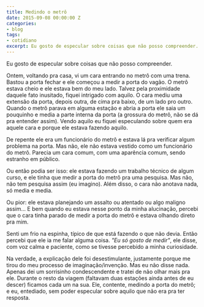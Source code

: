```yaml
---
title: Medindo o metrô
date: 2015-09-08 00:00:00 Z
categories:
- blog
tags:
- cotidiano
excerpt: Eu gosto de especular sobre coisas que não posso compreender.
---
```


Eu gosto de especular sobre coisas que não posso compreender.

Ontem, voltando pra casa, vi um cara entrando no metrô com uma trena. Bastou a porta fechar e ele começou a medir a porta do vagão. O metrô estava cheio e ele estava bem do meu lado. Talvez pela proximidade daquele fato inusitado, fiquei intrigado com aquilo. O cara mediu uma extensão da porta, depois outra, de cima pra baixo, de um lado pro outro. Quando o metrô parava em alguma estação e abria a porta ele saia um pouquinho e media a parte interna da porta (a grossura do metrô, não se dá pra entender assim). Vendo aquilo eu fiquei especulando sobre quem era aquele cara e porque ele estava fazendo aquilo.

De repente ele era um funcionário do metrô e estava lá pra verificar algum problema na porta. Mas não, ele não estava vestido como um funcionário do metrô. Parecia um cara comum, com uma aparência comum, sendo estranho em público.

Ou então podia ser isso: ele estava fazendo um trabalho técnico de algum curso, e ele tinha que medir a porta do metrô pra uma pesquisa. Mas não, não tem pesquisa assim (eu imagino). Além disso, o cara não anotava nada, só media e media.

Ou pior: ele estava planejando um assalto ou atentado ou algo maligno assim... E bem quando eu estava nesse ponto da minha alucinação, percebi que o cara tinha parado de medir a porta do metrô e estava olhando direto pra mim.

Senti um frio na espinha, típico de que está fazendo o que não devia. Então percebi que ele ia me falar alguma coisa. *"Eu só gosto de medir"*, ele disse, com voz calma e paciente, como se tivesse percebido a minha curiosidade. 

Na verdade, a explicação dele foi desestimulante, justamente porque me tirou do meu processo de imaginação/invenção. Mas eu não disse nada. Apenas dei um sorrisinho condescendente e tratei de não olhar mais pra ele. Durante o resto da viagem (faltavam duas estações ainda antes de eu descer) ficamos cada um na sua. Ele, contente, medindo a porta do metrô; e eu, entediado, sem poder especular sobre aquilo que não era pra ter resposta.

